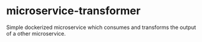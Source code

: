 # microservice-transformer

Simple dockerized microservice which consumes and transforms the output of a other microservice. 
